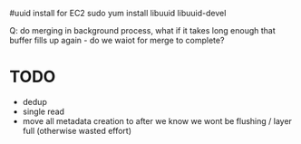 #uuid install for EC2
sudo yum install libuuid libuuid-devel

Q: do merging in background process, what if it takes long enough that buffer fills up again - do we waiot for merge to complete?


# TODO
* dedup 
* single read
* move all metadata creation to after we know we wont be flushing / layer full (otherwise wasted effort)